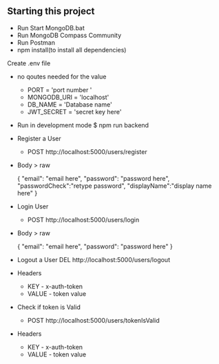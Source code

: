 ## Starting this project

- Run Start MongoDB.bat
- Run MongoDB Compass Community
- Run Postman
- npm install(to install all dependencies)

Create .env file

- no qoutes needed for the value

  - PORT = 'port number '
  - MONGODB_URI = 'localhost'
  - DB_NAME = 'Database name'
  - JWT_SECRET = 'secret key here'

- Run in development mode
  \$ npm run backend

- Register a User
  - POST http://localhost:5000/users/register
- Body > raw

  {
  "email": "email here",
  "password": "password here",
  "passwordCheck":"retype password",
  "displayName":"display name here"
  }

- Login User
  - POST http://localhost:5000/users/login
- Body > raw

  {
  "email": "email here",
  "password": "password here"
  }

- Logout a User
  DEL http://localhost:5000/users/logout
- Headers

  - KEY - x-auth-token
  - VALUE - token value

- Check if token is Valid
  - POST http://localhost:5000/users/tokenIsValid
- Headers
  - KEY - x-auth-token
  - VALUE - token value
